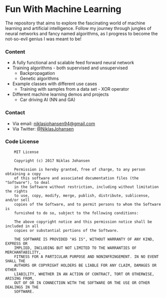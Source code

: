 # Fun With Machine Learning
The repository that aims to explore the fascinating world of machine learning and artificial intelligence.
Follow my journey through jungles of neural networks and fancy named algorithms, as I progress to become the
not-so-evil genius I was meant to be!

### Content
 * A fully functional and scalable feed forward neural network
 * Training algorithms - both supervised and unsupervised
    * Backpropagation
    * Genetic algorithms
 * Example classes with different use cases
    * Training with samples from a data set - XOR operator
 * Different machine learning demos and projects
    *  Car driving AI (NN and GA)

### Contact
* Via email: niklasjohansen94@gmail.com
* Via Twitter: [@NiklasJohansen](https://twitter.com/NiklasJohansen)

### Code License
```
    MIT License

    Copyright (c) 2017 Niklas Johansen

    Permission is hereby granted, free of charge, to any person obtaining a copy
    of this software and associated documentation files (the "Software"), to deal
    in the Software without restriction, including without limitation the rights
    to use, copy, modify, merge, publish, distribute, sublicense, and/or sell
    copies of the Software, and to permit persons to whom the Software is
    furnished to do so, subject to the following conditions:

    The above copyright notice and this permission notice shall be included in all
    copies or substantial portions of the Software.

    THE SOFTWARE IS PROVIDED "AS IS", WITHOUT WARRANTY OF ANY KIND, EXPRESS OR
    IMPLIED, INCLUDING BUT NOT LIMITED TO THE WARRANTIES OF MERCHANTABILITY,
    FITNESS FOR A PARTICULAR PURPOSE AND NONINFRINGEMENT. IN NO EVENT SHALL THE
    AUTHORS OR COPYRIGHT HOLDERS BE LIABLE FOR ANY CLAIM, DAMAGES OR OTHER
    LIABILITY, WHETHER IN AN ACTION OF CONTRACT, TORT OR OTHERWISE, ARISING FROM,
    OUT OF OR IN CONNECTION WITH THE SOFTWARE OR THE USE OR OTHER DEALINGS IN THE
    SOFTWARE.
```